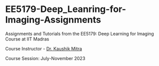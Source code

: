 # EE5179-Deep_Leanring-for-Imaging-Assignments
Assignments and Tutorials from the EE5179: Deep Learning for Imaging Course at IIT Madras

Course Instructor - [Dr. Kaushik Mitra](https://www.ee.iitm.ac.in/kmitra/)

Course Session: July-November 2023
